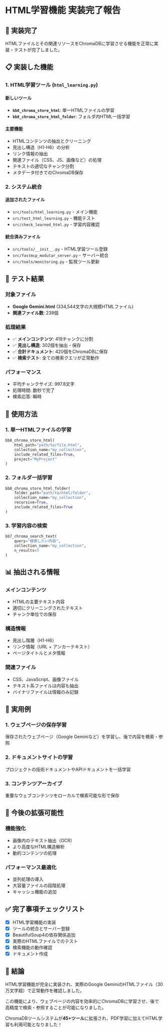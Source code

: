 # HTML学習機能 実装完了報告

## 🎉 実装完了

HTMLファイルとその関連リソースをChromaDBに学習させる機能を正常に実装・テストが完了しました。

## 📋 実装した機能

### 1. HTML学習ツール (`html_learning.py`)

#### 新しいツール
- **`bb8_chroma_store_html`**: 単一HTMLファイルの学習
- **`bb8_chroma_store_html_folder`**: フォルダ内HTML一括学習

#### 主要機能
- HTMLコンテンツの抽出とクリーニング
- 見出し構造（H1-H6）の分析
- リンク情報の抽出
- 関連ファイル（CSS、JS、画像など）の処理
- テキストの適切なチャンク分割
- メタデータ付きでのChromaDB保存

### 2. システム統合

#### 追加されたファイル
- `src/tools/html_learning.py` - メイン機能
- `src/test_html_learning.py` - 機能テスト
- `src/check_learned_html.py` - 学習内容確認

#### 統合済みファイル
- `src/tools/__init__.py` - HTML学習ツール登録
- `src/fastmcp_modular_server.py` - サーバー統合
- `src/tools/monitoring.py` - 監視ツール更新

## 🧪 テスト結果

### 対象ファイル
- **Google Gemini.html** (334,544文字の大規模HTMLファイル)
- **関連ファイル数**: 238個

### 処理結果
- ✅ **メインコンテンツ**: 419チャンクに分割
- ✅ **見出し構造**: 302個を抽出・保存
- ✅ **合計ドキュメント**: 420個をChromaDBに保存
- ✅ **検索テスト**: 全ての検索クエリが正常動作

### パフォーマンス
- 平均チャンクサイズ: 997.8文字
- 処理時間: 数秒で完了
- 検索応答: 瞬時

## 🔧 使用方法

### 1. 単一HTMLファイルの学習
```python
bb8_chroma_store_html(
    html_path="path/to/file.html",
    collection_name="my_collection",
    include_related_files=True,
    project="MyProject"
)
```

### 2. フォルダ一括学習
```python
bb8_chroma_store_html_folder(
    folder_path="path/to/html/folder",
    collection_name="my_collection",
    recursive=True,
    include_related_files=True
)
```

### 3. 学習内容の検索
```python
bb7_chroma_search_text(
    query="検索したい内容",
    collection_name="my_collection",
    n_results=5
)
```

## 📊 抽出される情報

### メインコンテンツ
- HTMLの主要テキスト内容
- 適切にクリーニングされたテキスト
- チャンク単位での保存

### 構造情報
- 見出し階層（H1-H6）
- リンク情報（URL + アンカーテキスト）
- ページタイトルとメタ情報

### 関連ファイル
- CSS、JavaScript、画像ファイル
- テキスト系ファイルは内容も抽出
- バイナリファイルは情報のみ記録

## 🎯 実用例

### 1. ウェブページの保存学習
保存されたウェブページ（Google Geminiなど）を学習し、後で内容を検索・参照

### 2. ドキュメントサイトの学習
プロジェクトの技術ドキュメントやAPIドキュメントを一括学習

### 3. コンテンツアーカイブ
重要なウェブコンテンツをローカルで検索可能な形で保存

## 🚀 今後の拡張可能性

### 機能強化
- 画像内のテキスト抽出（OCR）
- より高度なHTML構造解析
- 動的コンテンツの処理

### パフォーマンス最適化
- 並列処理の導入
- 大容量ファイルの段階処理
- キャッシュ機能の追加

## ✅ 完了事項チェックリスト

- [x] HTML学習機能の実装
- [x] ツールの統合とサーバー登録
- [x] BeautifulSoup4の依存関係追加
- [x] 実際のHTMLファイルでのテスト
- [x] 検索機能の動作確認
- [x] ドキュメント作成

## 🎊 結論

HTML学習機能が完全に実装され、実際のGoogle GeminiのHTMLファイル（30万文字超）で正常動作を確認しました。

この機能により、ウェブページの内容を効率的にChromaDBに学習させ、後で高精度で検索・参照することが可能になりました。

ChromaDBツールシステムが**45+ツール**に拡張され、PDF学習に加えてHTML学習も利用可能となりました！
